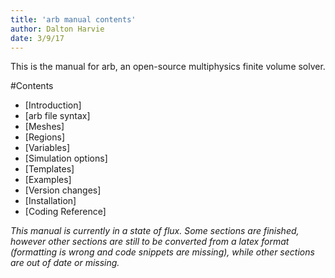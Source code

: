 ```yaml
---
title: 'arb manual contents'
author: Dalton Harvie
date: 3/9/17
---
```


This is the manual for arb, an open-source multiphysics finite volume solver.

#Contents

* [Introduction]
* [arb file syntax]
* [Meshes]
* [Regions]
* [Variables]
* [Simulation options]
* [Templates]
* [Examples]
* [Version changes]
* [Installation]
* [Coding Reference]

*This manual is currently in a state of flux.  Some sections are finished, however other sections are still to be converted from a latex format (formatting is wrong and code snippets are missing), while other sections are out of date or missing.*



